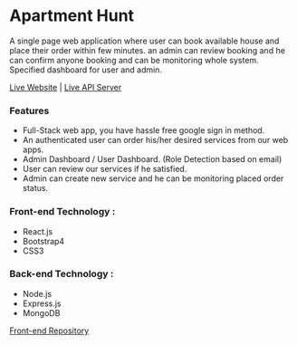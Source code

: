 # Apartment Hunt

A single page web application where user can book available house and place their order within few minutes. an admin can review booking and he can confirm anyone booking and can be monitoring whole system. Specified dashboard for user and admin. 

[Live Website](https://apartment-hunt-as.web.app/) | [Live API Server](https://apartment-hunt-scic.herokuapp.com/) 

### Features
* Full-Stack web app, you have hassle free google sign in method.
*	An authenticated user can order his/her desired services from our web apps.
*	Admin Dashboard / User Dashboard. (Role Detection based on email)
*	User can review our services if he satisfied.
*	Admin can create new service and he can be monitoring placed order status.

### Front-end Technology :
* React.js
* Bootstrap4
* CSS3

### Back-end Technology :
* Node.js 
* Express.js
* MongoDB

[Front-end Repository](https://github.com/anik1612/apartment-hunt-frontend)



